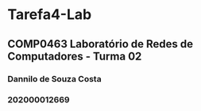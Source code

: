 # Tarefa4-Lab

##  COMP0463 Laboratório de Redes de Computadores - Turma 02

### Dannilo de Souza Costa
### 202000012669
